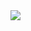 <img src="https://capsule-render.vercel.app/api?type=waving&color=1783e3&height=250&section=header&text=heeggung&fontSize=80&animation=twinkling" />
